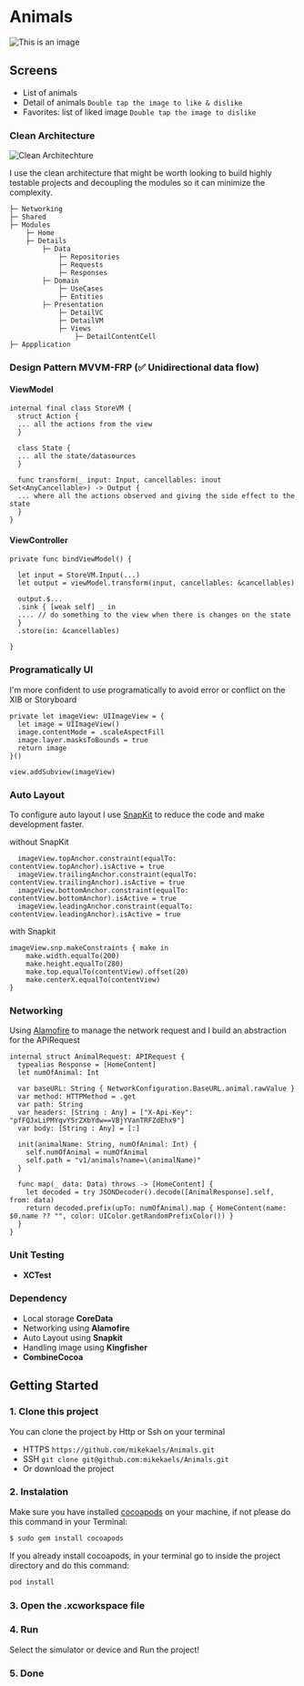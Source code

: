 # Animals

![This is an image](https://ik.imagekit.io/m1ke1magek1t/Animals_oPEWOIJqX.png?updatedAt=1705683689856)

## Screens
- List of animals
- Detail of animals ```Double tap the image to like & dislike```
- Favorites: list of liked image ```Double tap the image to dislike```


### Clean Architecture
![Clean Architechture](https://ik.imagekit.io/m1ke1magek1t/CleanArch.png?updatedAt=1705685276939)

I use the clean architecture that might be worth looking to build highly testable projects and decoupling the modules so it can minimize the complexity.
```
├─ Networking
├─ Shared
├─ Modules
    ├─ Home
    ├─ Details
        ├─ Data
            ├─ Repositories
            ├─ Requests
            ├─ Responses
        ├─ Domain
            ├─ UseCases
            ├─ Entities
        ├─ Presentation
            ├─ DetailVC
            ├─ DetailVM
            ├─ Views
                ├─ DetailContentCell
├─ Appplication
```

### Design Pattern MVVM-FRP (✅ Unidirectional data flow)
#### ViewModel
```
internal final class StoreVM {
  struct Action {
  ... all the actions from the view
  }

  class State {
  ... all the state/datasources
  }

  func transform(_ input: Input, cancellables: inout Set<AnyCancellable>) -> Output {
  ... where all the actions observed and giving the side effect to the state
  }
}
```

#### ViewController
```
private func bindViewModel() {

  let input = StoreVM.Input(...)
  let output = viewModel.transform(input, cancellables: &cancellables)

  output.$...
  .sink { [weak self] _ in
  .... // do something to the view when there is changes on the state
  }
  .store(in: &cancellables)

}
```


### Programatically UI
I'm more confident to use programatically to avoid error or conflict on the XIB or Storyboard
```
private let imageView: UIImageView = {
  let image = UIImageView()
  image.contentMode = .scaleAspectFill
  image.layer.masksToBounds = true
  return image
}()
        
view.addSubview(imageView)
```


### Auto Layout
To configure auto layout I use [SnapKit](https://github.com/SnapKit/SnapKit) to reduce the code and make development faster.

without SnapKit
```
  imageView.topAnchor.constraint(equalTo: contentView.topAnchor).isActive = true
  imageView.trailingAnchor.constraint(equalTo: contentView.trailingAnchor).isActive = true
  imageView.bottomAnchor.constraint(equalTo: contentView.bottomAnchor).isActive = true
  imageView.leadingAnchor.constraint(equalTo: contentView.leadingAnchor).isActive = true
```

with Snapkit
```
imageView.snp.makeConstraints { make in
    make.width.equalTo(200)
    make.height.equalTo(280)
    make.top.equalTo(contentView).offset(20)
    make.centerX.equalTo(contentView)
}
```


### Networking
Using [Alamofire](https://github.com/Alamofire/Alamofire) to manage the network request and I build an abstraction for the APIRequest
```
internal struct AnimalRequest: APIRequest {
  typealias Response = [HomeContent]
  let numOfAnimal: Int

  var baseURL: String { NetworkConfiguration.BaseURL.animal.rawValue }
  var method: HTTPMethod = .get
  var path: String
  var headers: [String : Any] = ["X-Api-Key": "pfFQJxLiPMYqvY5rZXbYdw==VBjYVanTRFZdEhx9"]
  var body: [String : Any] = [:]

  init(animalName: String, numOfAnimal: Int) {
    self.numOfAnimal = numOfAnimal
    self.path = "v1/animals?name=\(animalName)"
  }

  func map(_ data: Data) throws -> [HomeContent] {
    let decoded = try JSONDecoder().decode([AnimalResponse].self, from: data)
    return decoded.prefix(upTo: numOfAnimal).map { HomeContent(name: $0.name ?? "", color: UIColor.getRandomPrefixColor()) }
  }
}
```


### Unit Testing
- **XCTest**


### Dependency
- Local storage **CoreData**
- Networking  using **Alamofire**
- Auto Layout using **Snapkit**
- Handling image using **Kingfisher**
- **CombineCocoa**


## Getting Started
### 1. Clone this project
You can clone the project by Http or Ssh on your terminal
- HTTPS ``` https://github.com/mikekaels/Animals.git ```
- SSH ``` git clone git@github.com:mikekaels/Animals.git ```
- Or download the project

### 2. Instalation
Make sure you have installed [cocoapods](https://cocoapods.org/) on your machine, if not please do this command in your Terminal: 
```bash
$ sudo gem install cocoapods
```
If you already install cocoapods, in your terminal go to inside the project directory and do this command: 
```bash
pod install
```
### 3. Open the .xcworkspace file

### 4. Run
Select the simulator or device
and Run the project!

### 5. Done

